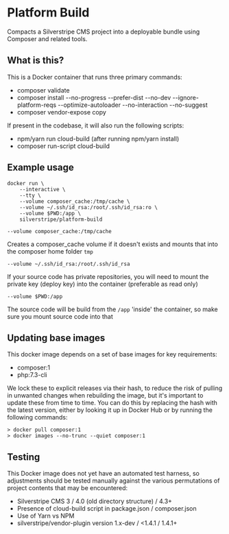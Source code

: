 # Platform Build

Compacts a Silverstripe CMS project into a deployable bundle using Composer and related tools.

## What is this?

This is a Docker container that runs three primary commands:

 - composer validate
 - composer install --no-progress --prefer-dist --no-dev --ignore-platform-reqs --optimize-autoloader --no-interaction --no-suggest
 - composer vendor-expose copy

If present in the codebase, it will also run the following scripts:

 - npm/yarn run cloud-build (after running npm/yarn install)
 - composer run-script cloud-build

## Example usage

```
docker run \
    --interactive \
    --tty \
    --volume composer_cache:/tmp/cache \
    --volume ~/.ssh/id_rsa:/root/.ssh/id_rsa:ro \
    --volume $PWD:/app \
    silverstripe/platform-build
```

`--volume composer_cache:/tmp/cache`

Creates a composer_cache volume if it doesn't exists and mounts that into the composer home folder `tmp`

`--volume ~/.ssh/id_rsa:/root/.ssh/id_rsa`

If your source code has private repositories, you will need to mount the private key (deploy key) into the container (preferable as read only)

`--volume $PWD:/app`

The source code will be build from the `/app` 'inside' the container, so make sure you mount source code into that

## Updating base images

This docker image depends on a set of base images for key requirements:

- composer:1
- php:7.3-cli

We lock these to explicit releases via their hash, to reduce the risk of pulling
in unwanted changes when rebuilding the image, but it's important to update
these from time to time. You can do this by replacing the hash with the latest
version, either by looking it up in Docker Hub or by running the following
commands:

```
> docker pull composer:1
> docker images --no-trunc --quiet composer:1
```

## Testing

This Docker image does not yet have an automated test harness, so adjustments should be tested manually against the various permutations of project contents that may be encountered:

- Silverstripe CMS 3 / 4.0 (old directory structure) / 4.3+
- Presence of cloud-build script in package.json / composer.json
- Use of Yarn vs NPM
- silverstripe/vendor-plugin version 1.x-dev / <1.4.1 / 1.4.1+
